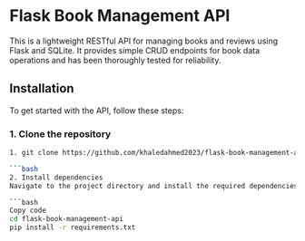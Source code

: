 # Flask Book Management API

This is a lightweight RESTful API for managing books and reviews using Flask and SQLite. It provides simple CRUD endpoints for book data operations and has been thoroughly tested for reliability.

## Installation

To get started with the API, follow these steps:

### 1. Clone the repository

```bash
1. git clone https://github.com/khaledahmed2023/flask-book-management-api.git

```bash
2. Install dependencies
Navigate to the project directory and install the required dependencies:

```bash
Copy code
cd flask-book-management-api
pip install -r requirements.txt
 

